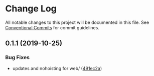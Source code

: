 # Change Log

All notable changes to this project will be documented in this file.
See [Conventional Commits](https://conventionalcommits.org) for commit guidelines.

## 0.1.1 (2019-10-25)


### Bug Fixes

* updates and nohoisting for web/ ([491ec2a](https://github.com/tunnckoCore/opensource/commit/491ec2a06b5ffb6f052dfca5a6732f17ed28a7e0))
